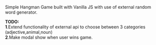 Simple Hangman Game built with Vanilla JS with use of external random word generator. 



**TODO:**  
**1**.Extend functionality of external api to choose between 3 categories (adjective,animal,noun)  
**2**.Make modal show when user wins game.


[](s/images/screenshot/01_iPhone12Pro.png?raw=true)